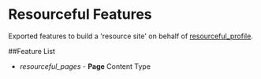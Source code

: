 # Resourceful Features

Exported features to build a 'resource site' on behalf of [resourceful_profile](https://github.com/fxplus/resourceful_profile).

##Feature List

* *resourceful_pages* - **Page** Content Type